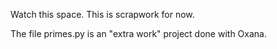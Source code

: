 Watch this space.  This is scrapwork for now.

The file primes.py is an "extra work" project done with Oxana.